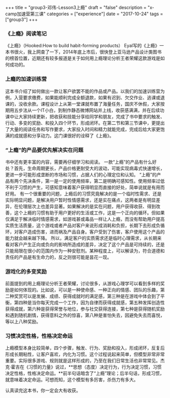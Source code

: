 +++
title = "group3-邓伟-Lesson3上瘾"
draft = "false"
description = "x-camp加速营第三课"
categories = ["experience"]
date = "2017-10-24"
tags =["group3"]
+++

### 《上瘾》阅读笔记

《上瘾》（Hooked:How to build habit-forming products）
Eyal写的《上瘾》一本书很火，我上网查了一下，2014年底上市后，很快登上亚马逊产品设计类图书的榜首位置，近期还有较多报道是关于如何用上瘾理论分析王者荣耀这款游戏是如何成功的。

### 上瘾的加速训练营
这本书介绍了如何做出一款让客户欲罢不能的作品或产品。以我们的加速训练营为例，入营要求缴费，如果能顺利完成全额退款，如果有迟到、欠交作业、逃课或退课的，没收余款。课程设计上从第一堂课就布置了海量任务，国庆不休假，大家按期用五步法从一个IT小白，到制作静态微博网站并上线，收获感满满，并在后续功课中让大家持续更新，把收获和技能分享给同学和朋友，完成了书中要求的触发、行动、多变的奖励、和投入四个环节，形成闭环。在第二节和第三节课中，更提出了大量的阅读任务和写作要求，大家投入时间和精力就能完成，完成后给大家更饱满的成就感和分享动力。这门课很好的诠释了《上瘾》。

### “上瘾”的产品要优先解决实在问题
书中还有更丰富的内容，需要再仔细学习和阅读。
一款“上瘾”的产品有什么好处？首先，生命周期更长，产品价格更耐受大的波动，可能实现病毒式快速增长，更进一步可能形成垄断的市场和习惯，占据人们的心理定位和认知。
“上瘾”的产品有两个先决条件，第一是一定的使用频率，第二是明确可感知性。使用频率过低不利于习惯的产生，可感知意味着客户获得明显而直接的好处，简单说就是有用而好用。
有一个很重要的问题，上瘾后的习惯究竟解决的是一个临时性需求、还是实际明显问题，是解决用户暂时性情感需求，还是实在痛点，这两者是有明显差异，在伦理层次上也差异显著。如果解决的是实在问题，用户获得收获、得到改善，这个上瘾的习惯有助于用户更好的生活或工作，这是一个正向的循环。但如果仅满足于解决临时情感需求，如游戏甚或毒品一样让人上瘾，而没有帮助用户提高实质生活质量，这个游戏或者产品对客户来说形成消耗和负担，长期下去形成负循环，对客户造成伤害，进而祸及产品自身。客户受到了伤害，客户使用这个产品的能力就会越来越下降。
所以，满足客户的实质需求还是临时心理需求，从长期来看对客户产生正向或负向的影响所造成的差异，决定了这个产品是可持续的，还是只能局限在很小的范围内作为一种安慰剂。某种程度上，可以解读为，符合道德和责任的产品是有生命力的，反之则很可能是昙花一现。

### 游戏化的多变奖励
前面提到的用上瘾理论分析王者荣耀，讨论很多，从游戏心理学可以看到多样的奖励是如何体现的。比如说，可以是一种使命感、一种正向的情感、团队的乐趣，第二种奖赏可以是发展、成绩、获得成就时的满足感，第三种是在游戏中体会到了平衡，第四种是当你每天完成一个工作，因为自律而获得成就感，第五种发挥创造性获得成就，第六种是获得荣誉与地位，参与社交获得连接，第七种是获得随机奖励和遇到随机剧情，获得意料之外的惊喜，第八种是害怕失去，因避免失去而喜悦，等以上八种奖励。

### 习惯决定性格，性格决定命运
上瘾模型本身比较简单，四个步骤，触发、行为、奖励和投入，形成闭环，反复后形成长期粘性，让客户喜欢，内化为习惯。这个过程说起来简单，但模型非常非常重要。实际很多游戏、规则就是这样形成的，乃至在我们日常生活也非常常见。杰克·霍吉在《习惯的力量》说过，**思想（态度）决定行为，行为决定习惯，习惯决定性格，性格决定命运。**前半句话暗含了“上瘾”理论；后半句话，形成习惯，就意味着决定命运。可想而知，这个模型有多厉害，杀伤力有多大。

认真读完这本书，你一定会大有收获。
